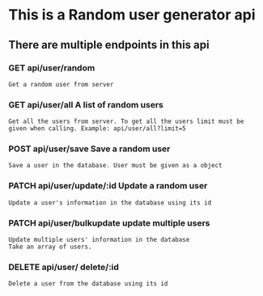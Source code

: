 # This is a Random user generator api 


## There are multiple endpoints in this api

### GET api/user/random 

    Get a random user from server

### GET api/user/all A list of random users

    Get all the users from server. To get all the users limit must be given when calling. Example: api/user/all?limit=5

### POST api/user/save Save a random user

    Save a user in the database. User must be given as a object

### PATCH api/user/update/:id Update a random user

    Update a user's information in the database using its id

### PATCH api/user/bulkupdate update multiple users

    Update multiple users' information in the database
    Take an array of users.

### DELETE api/user/ delete/:id

    Delete a user from the database using its id

